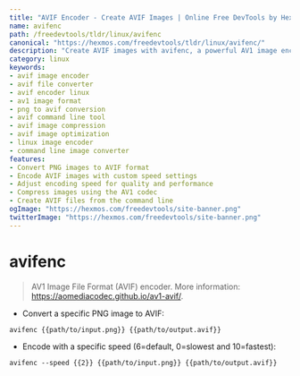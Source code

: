```yaml
---
title: "AVIF Encoder - Create AVIF Images | Online Free DevTools by Hexmos"
name: avifenc
path: /freedevtools/tldr/linux/avifenc
canonical: "https://hexmos.com/freedevtools/tldr/linux/avifenc/"
description: "Create AVIF images with avifenc, a powerful AV1 image encoder. Convert PNG to AVIF format with custom speed settings. Free online tool, no registration required."
category: linux
keywords:
- avif image encoder
- avif file converter
- avif encoder linux
- av1 image format
- png to avif conversion
- avif command line tool
- avif image compression
- avif image optimization
- linux image encoder
- command line image converter
features:
- Convert PNG images to AVIF format
- Encode AVIF images with custom speed settings
- Adjust encoding speed for quality and performance
- Compress images using the AV1 codec
- Create AVIF files from the command line
ogImage: "https://hexmos.com/freedevtools/site-banner.png"
twitterImage: "https://hexmos.com/freedevtools/site-banner.png"
---
```


# avifenc

> AV1 Image File Format (AVIF) encoder.
> More information: <https://aomediacodec.github.io/av1-avif/>.

- Convert a specific PNG image to AVIF:

`avifenc {{path/to/input.png}} {{path/to/output.avif}}`

- Encode with a specific speed (6=default, 0=slowest and 10=fastest):

`avifenc --speed {{2}} {{path/to/input.png}} {{path/to/output.avif}}`
